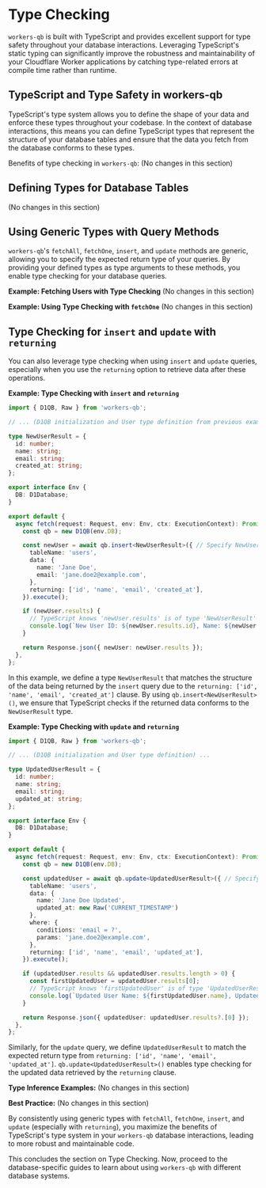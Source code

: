 # Type Checking

`workers-qb` is built with TypeScript and provides excellent support for type safety throughout your database interactions. Leveraging TypeScript's static typing can significantly improve the robustness and maintainability of your Cloudflare Worker applications by catching type-related errors at compile time rather than runtime.

## TypeScript and Type Safety in workers-qb

TypeScript's type system allows you to define the shape of your data and enforce these types throughout your codebase. In the context of database interactions, this means you can define TypeScript types that represent the structure of your database tables and ensure that the data you fetch from the database conforms to these types.

Benefits of type checking in `workers-qb`: (No changes in this section)

## Defining Types for Database Tables

(No changes in this section)

## Using Generic Types with Query Methods

`workers-qb`'s `fetchAll`, `fetchOne`, `insert`, and `update` methods are generic, allowing you to specify the expected return type of your queries. By providing your defined types as type arguments to these methods, you enable type checking for your database queries.

**Example: Fetching Users with Type Checking** (No changes in this section)

**Example: Using Type Checking with `fetchOne`** (No changes in this section)

## Type Checking for `insert` and `update` with `returning`

You can also leverage type checking when using `insert` and `update` queries, especially when you use the `returning` option to retrieve data after these operations.

**Example: Type Checking with `insert` and `returning`**

```typescript
import { D1QB, Raw } from 'workers-qb';

// ... (D1QB initialization and User type definition from previous examples) ...

type NewUserResult = {
  id: number;
  name: string;
  email: string;
  created_at: string;
};

export interface Env {
  DB: D1Database;
}

export default {
  async fetch(request: Request, env: Env, ctx: ExecutionContext): Promise<Response> {
    const qb = new D1QB(env.DB);

    const newUser = await qb.insert<NewUserResult>({ // Specify NewUserResult type
      tableName: 'users',
      data: {
        name: 'Jane Doe',
        email: 'jane.doe2@example.com',
      },
      returning: ['id', 'name', 'email', 'created_at'],
    }).execute();

    if (newUser.results) {
      // TypeScript knows 'newUser.results' is of type 'NewUserResult'
      console.log(`New User ID: ${newUser.results.id}, Name: ${newUser.results.name}`);
    }

    return Response.json({ newUser: newUser.results });
  },
};
```

In this example, we define a type `NewUserResult` that matches the structure of the data being returned by the `insert` query due to the `returning: ['id', 'name', 'email', 'created_at']` clause. By using `qb.insert<NewUserResult>()`, we ensure that TypeScript checks if the returned data conforms to the `NewUserResult` type.

**Example: Type Checking with `update` and `returning`**

```typescript
import { D1QB, Raw } from 'workers-qb';

// ... (D1QB initialization and User type definition) ...

type UpdatedUserResult = {
  id: number;
  name: string;
  email: string;
  updated_at: string;
};

export interface Env {
  DB: D1Database;
}

export default {
  async fetch(request: Request, env: Env, ctx: ExecutionContext): Promise<Response> {
    const qb = new D1QB(env.DB);

    const updatedUser = await qb.update<UpdatedUserResult>({ // Specify UpdatedUserResult type
      tableName: 'users',
      data: {
        name: 'Jane Doe Updated',
        updated_at: new Raw('CURRENT_TIMESTAMP')
      },
      where: {
        conditions: 'email = ?',
        params: 'jane.doe2@example.com',
      },
      returning: ['id', 'name', 'email', 'updated_at'],
    }).execute();

    if (updatedUser.results && updatedUser.results.length > 0) {
      const firstUpdatedUser = updatedUser.results[0];
      // TypeScript knows 'firstUpdatedUser' is of type 'UpdatedUserResult'
      console.log(`Updated User Name: ${firstUpdatedUser.name}, Updated At: ${firstUpdatedUser.updated_at}`);
    }

    return Response.json({ updatedUser: updatedUser.results?.[0] });
  },
};
```

Similarly, for the `update` query, we define `UpdatedUserResult` to match the expected return type from `returning: ['id', 'name', 'email', 'updated_at']`. `qb.update<UpdatedUserResult>()` enables type checking for the updated data retrieved by the `returning` clause.

**Type Inference Examples:** (No changes in this section)

**Best Practice:** (No changes in this section)

By consistently using generic types with `fetchAll`, `fetchOne`, `insert`, and `update` (especially with `returning`), you maximize the benefits of TypeScript's type system in your `workers-qb` database interactions, leading to more robust and maintainable code.

This concludes the section on Type Checking. Now, proceed to the database-specific guides to learn about using `workers-qb` with different database systems.
